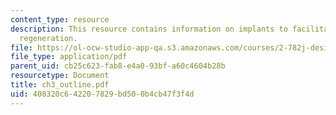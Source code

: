 ```yaml
---
content_type: resource
description: This resource contains information on implants to facilitate tissue/organ
  regeneration.
file: https://ol-ocw-studio-app-qa.s3.amazonaws.com/courses/2-782j-design-of-medical-devices-and-implants-spring-2006/408320c642207829bd500b4cb47f3f4d_ch3_outline.pdf
file_type: application/pdf
parent_uid: cb25c623-fab8-e4a0-93bf-a60c4604b28b
resourcetype: Document
title: ch3_outline.pdf
uid: 408320c6-4220-7829-bd50-0b4cb47f3f4d
---
```

